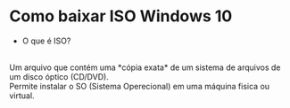 # Como baixar ISO Windows 10

- O que é ISO?
<br>
Um arquivo que contém uma *cópia exata* de um sistema de arquivos de um disco óptico (CD/DVD).
<br>
Permite instalar o SO (Sistema Operecional) em uma máquina fisica ou virtual.
